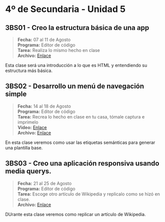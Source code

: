 # 4º de Secundaria - Unidad 5

## 3BS01 - Creo la estructura básica de una app

> **Fecha:** 07 al 11 de Agosto<br> **Programa:** Editor de código<br> **Tarea:** Realiza lo mismo hecho en clase<br> **Archivo:** [Enlace](https://replit.com/@israelcueva/4S3BS01-BASE#index.html)

Esta clase será una introducción a lo que es HTML y entendiendo su estructura más básica.

## 3BS02 - Desarrollo un menú de navegación simple

> **Fecha:** 14 al 18 de Agosto<br> **Programa:** Editor de código<br> **Tarea:** Recrea lo hecho en clase en tu casa, tómale captura e imprimelo<br> **Video:** [Enlace](https://youtu.be/uoyMVcl_9co)<br> **Archivo:** [Enlace](https://replit.com/@israelcueva/4S3BS02-MENU-SIMPLE#index.html)

En esta clase veremos como usar las etiquetas semánticas para generar una plantilla base.

<div class="currentTheme">

## 3BS03 - Creo una aplicación responsiva usando media querys.

> **Fecha:** 21 al 25 de Agosto<br> **Programa:** Editor de código<br>  **Tarea:** Escoge otro artículo de Wikipedia y replicalo como se hizó en clase.<br> **Archivo:** [Enlace]()

DUrante esta clase veremos como replicar un artículo de Wikipedia.

</div>